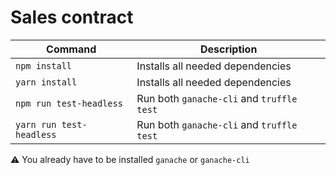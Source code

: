 # Sales contract

| Command  | Description |
| ------------- | ------------- |
| `npm install`  | Installs all needed dependencies  |
| `yarn install`  | Installs all needed dependencies  |
| `npm run test-headless`  | Run both `ganache-cli` and `truffle test`  |
| `yarn run test-headless`  | Run both `ganache-cli` and `truffle test`  |

:warning: You already have to be installed `ganache` or `ganache-cli`